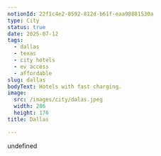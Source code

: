 ```yaml
---
notionId: 22f1c4e2-8592-812d-b61f-eaa98881530a
type: City
status: true
date: 2025-07-12
tags:
  - dallas
  - texas
  - city hotels
  - ev access
  - affordable
slug: dallas
bodyText: Hotels with fast charging.
image:
  src: /images/city/dalas.jpeg
  width: 286
  height: 176
title: Dallas

---
```

undefined